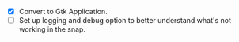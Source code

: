 - [x] Convert to Gtk Application.
- [ ] Set up logging and debug option to better understand what's not working in the snap.

